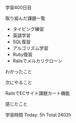 学習400日目

取り組んだ課題一覧

- タイピング練習
- 英語学習
- SQL復習
- アルゴリズム学習
- Ruby復習
- Railsでメルカリクローン

わかったこと

次にやること

RailsでECサイト課題カート機能

感じたこと

学習時間 Today: 5h Total:2402h